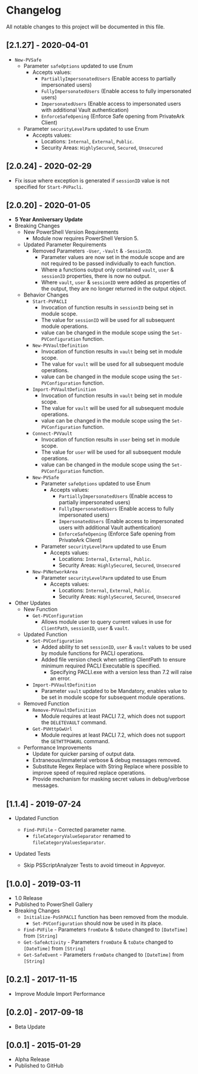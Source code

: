 # Changelog

All notable changes to this project will be documented in this file.

## [2.1.27] - 2020-04-01

- `New-PVSafe`
  - Parameter `safeOptions` updated to use Enum
    - Accepts values:
      - `PartiallyImpersonatedUsers` (Enable access to partially impersonated users)
      - `FullyImpersonatedUsers` (Enable access to fully impersonated users)
      - `ImpersonatedUsers` (Enable access to impersonated users with additional Vault authentication)
      - `EnforceSafeOpening` (Enforce Safe opening from PrivateArk Client)
  - Parameter `securityLevelParm` updated to use Enum
    - Accepts values:
      - Locations: `Internal`, `External`, `Public`.
      - Security Areas: `HighlySecured`, `Secured`, `Unsecured`

## [2.0.24] - 2020-02-29

- Fix issue where exception is generated if `sessionID` value is not specified for `Start-PVPacli`.

## [2.0.20] - 2020-01-05

- **5 Year Anniversary Update**
- Breaking Changes
  - New PowerShell Version Requirements
    - Module now requires PowerShell Version 5.
  - Updated Parameter Requirements
    - Removed Parameters `-User`, `-Vault` & `-SessionID`.
      - Parameter values are now set in the module scope and are not required to be passed individually to each function.
      - Where a functions output only contained `vault`, `user` & `sessionID` properties, there is now no output.
      - Where `vault`, `user` & `sessionID` were added as properties of the output, they are no longer returned in the output object.
  - Behavior Changes
    - `Start-PVPACLI`
      - Invocation of function results in `sessionID` being set in module scope.
      - The value for `sessionID` will be used for all subsequent module operations.
      - value can be changed in the module scope using the `Set-PVConfiguration` function.
    - `New-PVVaultDefinition`
      - Invocation of function results in `vault` being set in module scope.
      - The value for `vault` will be used for all subsequent module operations.
      - value can be changed in the module scope using the `Set-PVConfiguration` function.
    - `Import-PVVaultDefinition`
      - Invocation of function results in `vault` being set in module scope.
      - The value for `vault` will be used for all subsequent module operations.
      - value can be changed in the module scope using the `Set-PVConfiguration` function.
    - `Connect-PVVault`
      - Invocation of function results in `user` being set in module scope.
      - The value for `user` will be used for all subsequent module operations.
      - value can be changed in the module scope using the `Set-PVConfiguration` function.
    - `New-PVSafe`
      - Parameter `safeOptions` updated to use Enum
        - Accepts values:
          - `PartiallyImpersonatedUsers` (Enable access to partially impersonated users)
          - `FullyImpersonatedUsers` (Enable access to fully impersonated users)
          - `ImpersonatedUsers` (Enable access to impersonated users with additional Vault authentication)
          - `EnforceSafeOpening` (Enforce Safe opening from PrivateArk Client)
      - Parameter `securityLevelParm` updated to use Enum
        - Accepts values:
          - Locations: `Internal`, `External`, `Public`.
          - Security Areas: `HighlySecured`, `Secured`, `Unsecured`
    - `New-PVNetworkArea`
      - Parameter `securityLevelParm` updated to use Enum
        - Accepts values:
          - Locations: `Internal`, `External`, `Public`.
          - Security Areas: `HighlySecured`, `Secured`, `Unsecured`
- Other Updates
  - New Function
    - `Get-PVConfiguration`
      - Allows module user to query current values in use for `ClientPath`, `sessionID`, `user` & `vault`.
  - Updated Function
    - `Set-PVConfiguration`
      - Added ability to set `sessionID`, `user` & `vault` values to be used by module functions for PACLI operations.
      - Added file version check when setting ClientPath to ensure minimum required PACLI Executable is specified.
        - Specifying PACLI.exe with a version less than 7.2 will raise an error.
    - `Import-PVVaultDefinition`
      - Parameter `vault` updated to be Mandatory, enables value to be set in module scope for subsequent module operations.
  - Removed Function
    - `Remove-PVVaultDefinition`
      - Module requires at least PACLI 7.2, which does not support the `DELETEVAULT` command.
    - `Get-PVHttpGwUrl`
      - Module requires at least PACLI 7.2, which does not support the `GETHTTPGWURL` command.
  - Performance Improvements
    - Update for quicker parsing of output data.
    - Extraneous/immaterial verbose & debug messages removed.
    - Substitute Regex Replace with String Replace where possible to improve speed of required replace operations.
    - Provide mechanism for masking secret values in debug/verbose messages.

## [1.1.4] - 2019-07-24

- Updated Function
  - `Find-PVFile` - Corrected parameter name.
    - `fileCategoryValueSeparator` renamed to `fileCategoryValuesSeparator`.

- Updated Tests
  - Skip PSScriptAnalyzer Tests to avoid timeout in Appveyor.

## [1.0.0] - 2019-03-11

- 1.0 Release
- Published to PowerShell Gallery
- Breaking Changes
  - `Initialize-PoShPACLI` function has been removed from the module.
    - `Set-PVConfiguration` should now be used in its place.
  - `Find-PVFile` - Parameters `fromDate` & `toDate` changed to `[DateTime]` from `[String]`
  - `Get-SafeActivity` - Parameters `fromDate` & `toDate` changed to `[DateTime]` from `[String]`
  - `Get-SafeEvent` - Parameters `fromDate` changed to `[DateTime]` from `[String]`

## [0.2.1] - 2017-11-15

- Improve Module Import Performance

## [0.2.0] - 2017-09-18

- Beta Update

## [0.0.1] - 2015-01-29

- Alpha Release
- Published to GitHub
